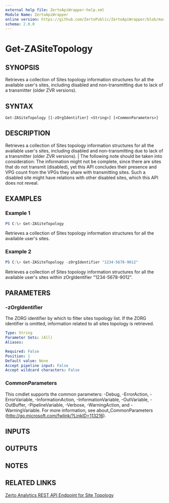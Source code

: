 ```yaml
---
external help file: ZertoApiWrapper-help.xml
Module Name: ZertoApiWrapper
online version: https://github.com/ZertoPublic/ZertoApiWrapper/blob/master/docs/Get-ZASiteTopology.md
schema: 2.0.0
---
```


# Get-ZASiteTopology

## SYNOPSIS

Retrieves a collection of Sites topology information structures for all the available user's sites, including disabled and non-transmitting due to lack of a transmitter (older ZVR versions).

## SYNTAX

```
Get-ZASiteTopology [[-zOrgIdentifier] <String>] [<CommonParameters>]
```

## DESCRIPTION

Retrieves a collection of Sites topology information structures for all the available user's sites, including disabled and non-transmitting due to lack of a transmitter (older ZVR versions). | The following note should be taken into consideration:
The information might not be complete, since there are sites that do not transmit (disabled), yet this API concludes their presence and VPG count from the VPGs they share with transmitting sites. Such a disabled site might have relations with other disabled sites, which this API does not reveal.

## EXAMPLES

### Example 1
```powershell
PS C:\> Get-ZASiteTopology
```

Retrieves a collection of Sites topology information structures for all the available user's sites.

### Example 2
```powershell
PS C:\> Get-ZASiteTopology -zOrgIdentifier "1234-5678-9012"
```

Retrieves a collection of Sites topology information structures for all the available user's sites within zOrgIdentifier "1234-5678-9012".

## PARAMETERS

### -zOrgIdentifier
The ZORG identifier by which to filter sites topology list.
If the ZORG identifier is omitted, information related to all sites topology is retrieved.

```yaml
Type: String
Parameter Sets: (All)
Aliases:

Required: False
Position: 1
Default value: None
Accept pipeline input: False
Accept wildcard characters: False
```

### CommonParameters
This cmdlet supports the common parameters: -Debug, -ErrorAction, -ErrorVariable, -InformationAction, -InformationVariable, -OutVariable, -OutBuffer, -PipelineVariable, -Verbose, -WarningAction, and -WarningVariable. For more information, see about_CommonParameters (http://go.microsoft.com/fwlink/?LinkID=113216).

## INPUTS

## OUTPUTS

## NOTES

## RELATED LINKS

[Zerto Analytics REST API Endpoint for Site Topology](https://docs.api.zerto.com/#/Monitoring/get_v2_monitoring_sites_format_topology)
